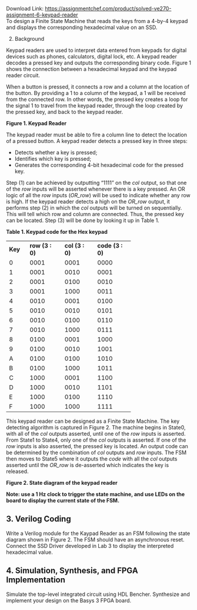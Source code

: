 Download Link: https://assignmentchef.com/product/solved-ve270-assignment-6-keypad-reader
<br>
To design a Finite State Machine that reads the keys from a 4-by-4 keypad and displays the corresponding hexadecimal value on an SSD.

2. Background

Keypad readers are used to interpret data entered from keypads for digital devices such as phones, calculators, digital lock, etc. A keypad reader decodes a pressed key and outputs the corresponding binary code. Figure 1 shows the connection between a hexadecimal keypad and the keypad reader circuit.

When a button is pressed, it connects a row and a column at the location of the button. By providing a 1 to a column of the keypad, a 1 will be received from the connected row. In other words, the pressed key creates a loop for the signal 1 to travel from the keypad reader, through the loop created by the pressed key, and back to the keypad reader.

<strong>Figure 1. Keypad Reader </strong>




The keypad reader must be able to fire a column line to detect the location of a pressed button. A keypad reader detects a pressed key in three steps:

<ul>

 <li>Detects whether a key is pressed;</li>

 <li>Identifies which key is pressed;</li>

 <li>Generates the corresponding 4-bit hexadecimal code for the pressed key.</li>

</ul>

Step (1) can be achieved by outputting “1111” on the <em>col</em> output, so that one of the <em>row</em> inputs will be asserted whenever there is a key pressed. An OR logic of all the <em>row</em> inputs (<em>OR_row</em>) will be used to indicate whether any row is high. If the keypad reader detects a high on the <em>OR_row</em> output, it performs step (2) in which the <em>col </em>outputs will be turned on sequentially. This will tell which row and column are connected. Thus, the pressed key can be located. Step (3) will be done by looking it up in Table 1.

<strong>Table 1. Keypad code for the Hex keypad </strong>

<table width="0">

 <tbody>

  <tr>

   <td width="40"><strong>Key </strong></td>

   <td width="79"><strong>row (3 : 0) </strong></td>

   <td width="73"><strong>col (3 : 0) </strong></td>

   <td width="83"><strong>code (3 : 0) </strong></td>

  </tr>

  <tr>

   <td width="40">0</td>

   <td width="79">0001</td>

   <td width="73">0001</td>

   <td width="83">0000</td>

  </tr>

  <tr>

   <td width="40">1</td>

   <td width="79">0001</td>

   <td width="73">0010</td>

   <td width="83">0001</td>

  </tr>

  <tr>

   <td width="40">2</td>

   <td width="79">0001</td>

   <td width="73">0100</td>

   <td width="83">0010</td>

  </tr>

  <tr>

   <td width="40">3</td>

   <td width="79">0001</td>

   <td width="73">1000</td>

   <td width="83">0011</td>

  </tr>

  <tr>

   <td width="40">4</td>

   <td width="79">0010</td>

   <td width="73">0001</td>

   <td width="83">0100</td>

  </tr>

  <tr>

   <td width="40">5</td>

   <td width="79">0010</td>

   <td width="73">0010</td>

   <td width="83">0101</td>

  </tr>

  <tr>

   <td width="40">6</td>

   <td width="79">0010</td>

   <td width="73">0100</td>

   <td width="83">0110</td>

  </tr>

  <tr>

   <td width="40">7</td>

   <td width="79">0010</td>

   <td width="73">1000</td>

   <td width="83">0111</td>

  </tr>

  <tr>

   <td width="40">8</td>

   <td width="79">0100</td>

   <td width="73">0001</td>

   <td width="83">1000</td>

  </tr>

  <tr>

   <td width="40">9</td>

   <td width="79">0100</td>

   <td width="73">0010</td>

   <td width="83">1001</td>

  </tr>

  <tr>

   <td width="40">A</td>

   <td width="79">0100</td>

   <td width="73">0100</td>

   <td width="83">1010</td>

  </tr>

  <tr>

   <td width="40">B</td>

   <td width="79">0100</td>

   <td width="73">1000</td>

   <td width="83">1011</td>

  </tr>

  <tr>

   <td width="40">C</td>

   <td width="79">1000</td>

   <td width="73">0001</td>

   <td width="83">1100</td>

  </tr>

  <tr>

   <td width="40">D</td>

   <td width="79">1000</td>

   <td width="73">0010</td>

   <td width="83">1101</td>

  </tr>

  <tr>

   <td width="40">E</td>

   <td width="79">1000</td>

   <td width="73">0100</td>

   <td width="83">1110</td>

  </tr>

  <tr>

   <td width="40">F</td>

   <td width="79">1000</td>

   <td width="73">1000</td>

   <td width="83">1111</td>

  </tr>

 </tbody>

</table>




This keypad reader can be designed as a Finite State Machine. The key detecting algorithm is captured in Figure 2. The machine begins in State0, with all of the <em>col</em> outputs asserted, until one of the <em>row</em> inputs is asserted. From State1 to State4, only one of the <em>col</em> outputs is asserted. If one of the <em>row</em> inputs is also asserted, the pressed key is located. An output code can be determined by the combination of <em>col</em> outputs and <em>row</em> inputs. The FSM then moves to State5 where it outputs the <em>code</em> with all the <em>col</em> outputs asserted until the <em>OR_row</em> is de-asserted which indicates the key is released.




<strong>Figure 2. State diagram of the keypad reader </strong>

<strong>Note: use a 1 Hz clock to trigger the state machine, and use LEDs on the board to display the current state of the FSM. </strong>

<strong> </strong>

<h2>3. Verilog Coding</h2>




Write a Verilog module for the Kaypad Reader as an FSM following the state diagram shown in Figure 2. The FSM should have an asynchronous reset. Connect the SSD Driver developed in Lab 3 to display the interpreted hexadecimal value.




<h2>4. Simulation, Synthesis, and FPGA Implementation</h2>




Simulate the top-level integrated circuit using HDL Bencher. Synthesize and implement your design on the Basys 3 FPGA board.